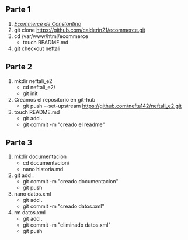 ## Parte 1

1. [*Ecommerce de Constantino*](https://github.com/calderin21/ecommerce)
2. git clone https://github.com/calderin21/ecommerce.git
3. cd /var/www/html/ecommerce 
   * touch README.md 
4. git checkout neftali

## Parte 2
1.  mkdir neftali_e2 
    - cd neftali_e2/
    - git init
2.  Creamos el repositorio en git-hub 
    - git push --set-upstream https://github.com/nefta142/neftali_e2.git
3.  touch README.md
    - git add .
    - git commit -m "creado el readme"
## Parte 3
1.  mkdir documentacion
    - cd documentacion/
    - nano historia.md
2. git add .
    - git commit -m "creado documentacion"
    - git push
3. nano datos.xml
    - git add .
    - git commit -m "creado datos.xml"
4.  rm datos.xml
    - git add .
    - git commit -m "eliminado datos.xml"
    - git push 




	





	
